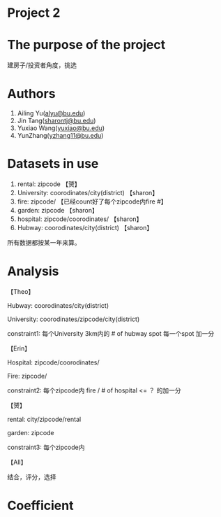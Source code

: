 # Project 2



# The purpose of the project

建房子/投资者角度，挑选



# Authors

1. Ailing Yu(alyu@bu.edu)
2. Jin Tang(sharontj@bu.edu)
3. Yuxiao Wang(yuxiao@bu.edu)
4. YunZhang(yzhang11@bu.edu)



# Datasets in use 

1. rental: zipcode 【赟】
2. University: coorodinates/city(district)  【sharon】
3. fire: zipcode/ 【已经count好了每个zipcode内fire #】
4. garden: zipcode 【sharon】
5. hospital: zipcode/coorodinates/ 【sharon】
6. Hubway: coorodinates/city(district) 【sharon】

所有数据都按某一年来算。



# Analysis

【Theo】

Hubway: coorodinates/city(district)

University: coorodinates/zipcode/city(district)

constraint1: 每个University 3km内的 # of hubway spot 每一个spot 加一分



【Erin】

Hospital: zipcode/coorodinates/

Fire: zipcode/

constraint2: 每个zipcode内  fire / # of hospital <= ？ 的加一分



【赟】

rental: city/zipcode/rental

garden: zipcode

constraint3:  每个zipcode内 



【All】

结合，评分，选择





# Coefficient









